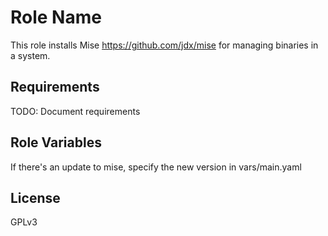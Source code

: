 Role Name
=========

This role installs Mise https://github.com/jdx/mise for managing binaries in a system.

Requirements
------------

TODO: Document requirements

Role Variables
--------------

If there's an update to mise, specify the new version in vars/main.yaml

License
-------

GPLv3
